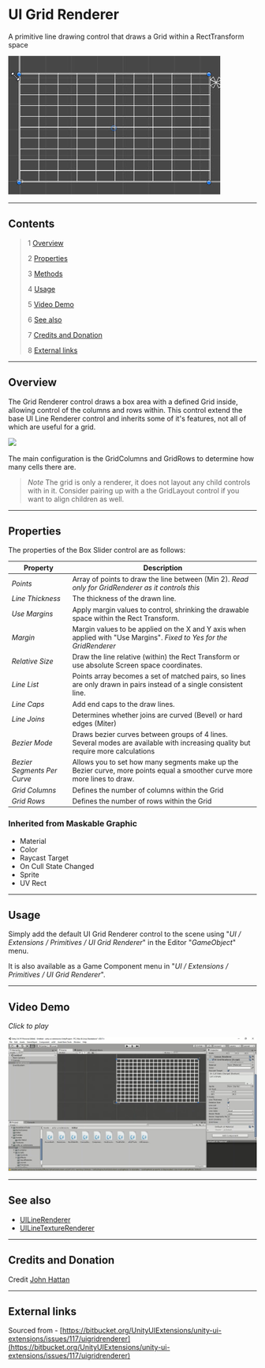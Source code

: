 # UI Grid Renderer

A primitive line drawing control that draws a Grid within a RectTransform space

![UI Grid Renderer Example](Images/UIGridRendererSample.jpg)

---------

## Contents

> 1 [Overview](#overview)
>
> 2 [Properties](#properties)
>
> 3 [Methods](#methods)
>
> 4 [Usage](#usage)
>
> 5 [Video Demo](#video-demo)
>
> 6 [See also](#see-also)
>
> 7 [Credits and Donation](#credits-and-donation)
>
> 8 [External links](#external-links)

---------

## Overview

The Grid Renderer control draws a box area with a defined Grid inside, allowing control of the columns and rows within.
This control extend the base UI Line Renderer control and inherits some of it's features, not all of which are useful for a grid.

![](Images/UIGridRendererInspector.jpg.jpg)

The main configuration is the GridColumns and GridRows to determine how many cells there are.  

> *Note*
> The grid is only a renderer, it does not layout any child controls with in it.  Consider pairing up with a the GridLayout control if you want to align children as well.

---------

## Properties

The properties of the Box Slider control are as follows:

Property | Description
|-|-|
*Points*|Array of points to draw the line between (Min 2).  *Read only for GridRenderer as it controls this*
*Line Thickness*|The thickness of the drawn line.
*Use Margins*|Apply margin values to control, shrinking the drawable space within the Rect Transform.
*Margin*|Margin values to be applied on the X and Y axis when applied with "Use Margins". *Fixed to Yes for the GridRenderer*
*Relative Size*|Draw the line relative (within) the Rect Transform or use absolute Screen space coordinates.
*Line List*|Points array becomes a set of matched pairs, so lines are only drawn in pairs instead of a single consistent line.
*Line Caps*|Add end caps to the draw lines.
*Line Joins*|Determines whether joins are curved (Bevel) or hard edges (Miter)
*Bezier Mode*|Draws bezier curves between groups of 4 lines. Several modes are available with increasing quality but require more calculations
*Bezier Segments Per Curve*|Allows you to set how many segments make up the Bezier curve, more points equal a smoother curve more more lines to draw.
*Grid Columns*|Defines the number of columns within the Grid
*Grid Rows*|Defines the number of rows within the Grid

### Inherited from Maskable Graphic

* Material
* Color
* Raycast Target
* On Cull State Changed
* Sprite
* UV Rect

---------

## Usage

Simply add the default UI Grid Renderer control to the scene using "*UI / Extensions / Primitives / UI Grid Renderer*" in the Editor "*GameObject*" menu.

It is also available as a Game Component menu in "*UI / Extensions / Primitives / UI Grid Renderer*".

---------

## Video Demo

*Click to play*

[![Box Slider Demo](Images/UIGridRendererDemo.jpg)](Images/UIGridRendererDemo.mp4 "Box Slider Demo")

---------

## See also

* [UILineRenderer](/Controls.md/UILineRenderer)
* [UILineTextureRenderer](/Controls.md/UILineTextureRenderer)

---------

## Credits and Donation

Credit [John Hattan](http://thecodezone.com/)

---------

## External links

Sourced from - [https://bitbucket.org/UnityUIExtensions/unity-ui-extensions/issues/117/uigridrenderer](https://bitbucket.org/UnityUIExtensions/unity-ui-extensions/issues/117/uigridrenderer)
